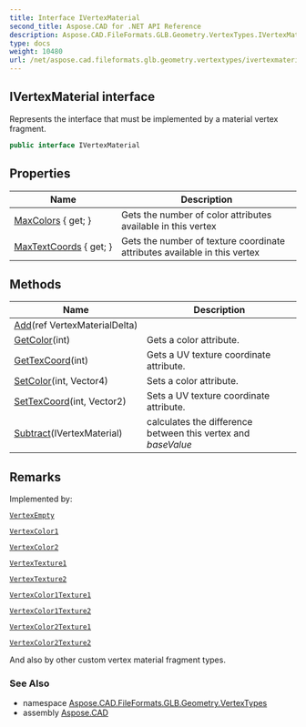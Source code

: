 ```yaml
---
title: Interface IVertexMaterial
second_title: Aspose.CAD for .NET API Reference
description: Aspose.CAD.FileFormats.GLB.Geometry.VertexTypes.IVertexMaterial interface. Represents the interface that must be implemented by a material vertex fragment
type: docs
weight: 10480
url: /net/aspose.cad.fileformats.glb.geometry.vertextypes/ivertexmaterial/
---
```

## IVertexMaterial interface

Represents the interface that must be implemented by a material vertex fragment.

```csharp
public interface IVertexMaterial
```

## Properties

| Name | Description |
| --- | --- |
| [MaxColors](../../aspose.cad.fileformats.glb.geometry.vertextypes/ivertexmaterial/maxcolors/) { get; } | Gets the number of color attributes available in this vertex |
| [MaxTextCoords](../../aspose.cad.fileformats.glb.geometry.vertextypes/ivertexmaterial/maxtextcoords/) { get; } | Gets the number of texture coordinate attributes available in this vertex |

## Methods

| Name | Description |
| --- | --- |
| [Add](../../aspose.cad.fileformats.glb.geometry.vertextypes/ivertexmaterial/add/)(ref VertexMaterialDelta) |  |
| [GetColor](../../aspose.cad.fileformats.glb.geometry.vertextypes/ivertexmaterial/getcolor/)(int) | Gets a color attribute. |
| [GetTexCoord](../../aspose.cad.fileformats.glb.geometry.vertextypes/ivertexmaterial/gettexcoord/)(int) | Gets a UV texture coordinate attribute. |
| [SetColor](../../aspose.cad.fileformats.glb.geometry.vertextypes/ivertexmaterial/setcolor/)(int, Vector4) | Sets a color attribute. |
| [SetTexCoord](../../aspose.cad.fileformats.glb.geometry.vertextypes/ivertexmaterial/settexcoord/)(int, Vector2) | Sets a UV texture coordinate attribute. |
| [Subtract](../../aspose.cad.fileformats.glb.geometry.vertextypes/ivertexmaterial/subtract/)(IVertexMaterial) | calculates the difference between this vertex and *baseValue* |

## Remarks

Implemented by:

[`VertexEmpty`](../vertexempty/)

[`VertexColor1`](../vertexcolor1/)

[`VertexColor2`](../vertexcolor2/)

[`VertexTexture1`](../vertextexture1/)

[`VertexTexture2`](../vertextexture2/)

[`VertexColor1Texture1`](../vertexcolor1texture1/)

[`VertexColor1Texture2`](../vertexcolor1texture2/)

[`VertexColor2Texture1`](../vertexcolor2texture1/)

[`VertexColor2Texture2`](../vertexcolor2texture2/)

And also by other custom vertex material fragment types.

### See Also

* namespace [Aspose.CAD.FileFormats.GLB.Geometry.VertexTypes](../../aspose.cad.fileformats.glb.geometry.vertextypes/)
* assembly [Aspose.CAD](../../)


